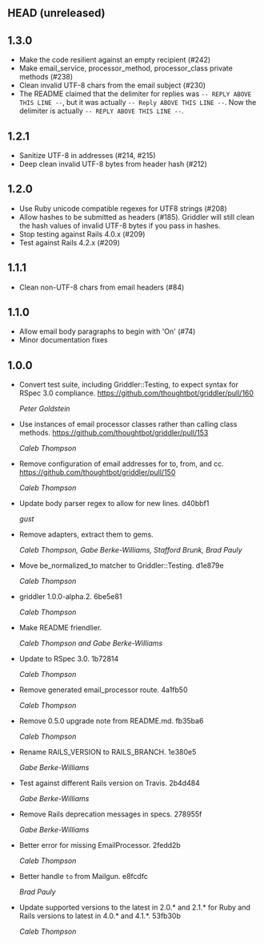 ## HEAD (unreleased)

## 1.3.0

* Make the code resilient against an empty recipient (#242)
* Make email_service, processor_method, processor_class private methods (#238)
* Clean invalid UTF-8 chars from the email subject (#230)
* The README claimed that the delimiter for replies was `-- REPLY ABOVE THIS
  LINE --`, but it was actually `-- Reply ABOVE THIS LINE --`. Now the
  delimiter is actually `-- REPLY ABOVE THIS LINE --`.

## 1.2.1

* Sanitize UTF-8 in addresses (#214, #215)
* Deep clean invalid UTF-8 bytes from header hash (#212)

## 1.2.0

* Use Ruby unicode compatible regexes for UTF8 strings (#208)
* Allow hashes to be submitted as headers (#185). Griddler will still clean the
  hash values of invalid UTF-8 bytes if you pass in hashes.
* Stop testing against Rails 4.0.x (#209)
* Test against Rails 4.2.x (#209)

## 1.1.1

* Clean non-UTF-8 chars from email headers (#84)

## 1.1.0

* Allow email body paragraphs to begin with 'On' (#74)
* Minor documentation fixes

## 1.0.0

* Convert test suite, including Griddler::Testing, to expect syntax for RSpec
  3.0 compliance. https://github.com/thoughtbot/griddler/pull/160

  *Peter Goldstein*

* Use instances of email processor classes rather than calling class methods.
  https://github.com/thoughtbot/griddler/pull/153

  *Caleb Thompson*
* Remove configuration of email addresses for to, from, and cc.
  https://github.com/thoughtbot/griddler/pull/150

  *Caleb Thompson*

* Update body parser regex to allow for new lines. d40bbf1

  *gust*
* Remove adapters, extract them to gems.

  *Caleb Thompson, Gabe Berke-Williams, Stafford Brunk, Brad Pauly*
* Move be_normalized_to matcher to Griddler::Testing. d1e879e

  *Caleb Thompson*
* griddler 1.0.0-alpha.2. 6be5e81

  *Caleb Thompson*
* Make README friendlier.

  *Caleb Thompson and Gabe Berke-Williams*
* Update to RSpec 3.0. 1b72814

  *Caleb Thompson*
* Remove generated email_processor route. 4a1fb50

  *Caleb Thompson*
* Remove 0.5.0 upgrade note from README.md. fb35ba6

  *Caleb Thompson*
* Rename RAILS_VERSION to RAILS_BRANCH. 1e380e5

  *Gabe Berke-Williams*
* Test against different Rails version on Travis. 2b4d484

  *Gabe Berke-Williams*
* Remove Rails deprecation messages in specs. 278955f

  *Gabe Berke-Williams*
* Better error for missing EmailProcessor. 2fedd2b

  *Caleb Thompson*
* Better handle `to` from Mailgun. e8fcdfc

  *Brad Pauly*
* Update supported versions to the latest in 2.0.\* and 2.1.\* for Ruby and
  Rails versions to latest in 4.0.\* and 4.1.\*. 53fb30b

  *Caleb Thompson*
